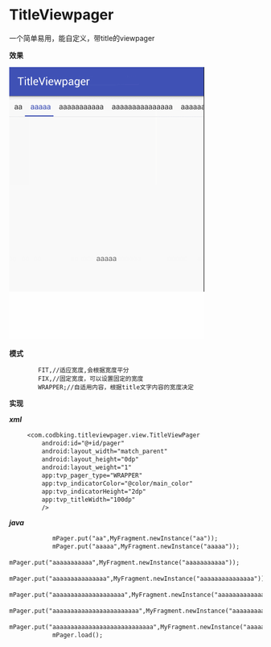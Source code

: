 # TitleViewpager
一个简单易用，能自定义，带title的viewpager


**效果**

![WRAPPER模式](my.gif)

**模式**

            FIT,//适应宽度,会根据宽度平分
            FIX,//固定宽度，可以设置固定的宽度
            WRAPPER;//自适用内容，根据title文字内容的宽度决定


 **实现**

 ***xml***

         <com.codbking.titleviewpager.view.TitleViewPager
             android:id="@+id/pager"
             android:layout_width="match_parent"
             android:layout_height="0dp"
             android:layout_weight="1"
             app:tvp_pager_type="WRAPPER"
             app:tvp_indicatorColor="@color/main_color"
             app:tvp_indicatorHeight="2dp"
             app:tvp_titleWidth="100dp"
             />


 ***java***


                mPager.put("aa",MyFragment.newInstance("aa"));
                mPager.put("aaaaa",MyFragment.newInstance("aaaaa"));
                mPager.put("aaaaaaaaaaa",MyFragment.newInstance("aaaaaaaaaaa"));
                mPager.put("aaaaaaaaaaaaaaa",MyFragment.newInstance("aaaaaaaaaaaaaaa"));
                mPager.put("aaaaaaaaaaaaaaaaaaaa",MyFragment.newInstance("aaaaaaaaaaaaaaaaaaaa"));
                mPager.put("aaaaaaaaaaaaaaaaaaaaaaaa",MyFragment.newInstance("aaaaaaaaaaaaaaaaaaaaaaaa"));
                mPager.put("aaaaaaaaaaaaaaaaaaaaaaaaaaaa",MyFragment.newInstance("aaaaaaaaaaaaaaaaaaaaaaaaaaaa"));
                mPager.load();


